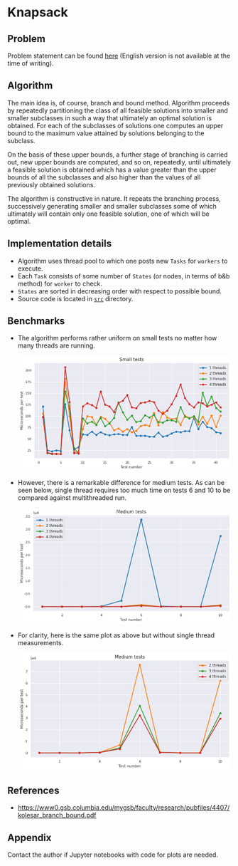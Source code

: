 # Knapsack

## Problem
Problem statement can be found [here](problem.pdf) (English version is not available at the time of writing).

## Algorithm
The main idea is, of course, branch and bound method. Algorithm proceeds by repeatedly partitioning the class
of all feasible solutions into smaller and smaller subclasses in such a way that
ultimately an optimal solution is obtained.  For each of the subclasses of solutions one computes an
upper bound to the maximum value attained by solutions belonging to the subclass. 

On the basis of these upper bounds, a further stage of branching is carried out, new upper bounds are computed, and
so on, repeatedly, until ultimately a feasible solution is obtained which has a value
greater than the upper bounds of all the subclasses and
also higher than the values of all previously obtained
solutions. 

The algorithm is constructive in nature. It repeats the branching
process, successively generating smaller and smaller subclasses some of which
ultimately will contain only one feasible solution, one of which will be optimal. 

## Implementation details
* Algorithm uses thread pool to which one posts new `Tasks` for `workers` to execute. 
* Each `Task` consists of some number of `States` (or nodes, in terms of b&b method) for `worker` to check. 
* `States` are sorted in decreasing order with respect to possible bound.
* Source code is located in [`src`](src) directory.

## Benchmarks
* The algorithm performs rather uniform on small tests no matter how many threads are running.
  
  ![small-absolute](plots/small-tests-absolute.png)

* However, there is a remarkable difference for medium tests. 
  As can be seen below, single thread requires too much time on tests 6 and 10 to be compared against multithreaded run.
  
  ![medium-absolute](plots/medium-tests-absolute.png)

* For clarity, here is the same plot as above but without single thread measurements.
  
  ![medium-absolute-without-one](plots/medium-tests-absolute-without-one.png)

## References
* https://www0.gsb.columbia.edu/mygsb/faculty/research/pubfiles/4407/kolesar_branch_bound.pdf

## Appendix
Contact the author if Jupyter notebooks with code for plots are needed.
